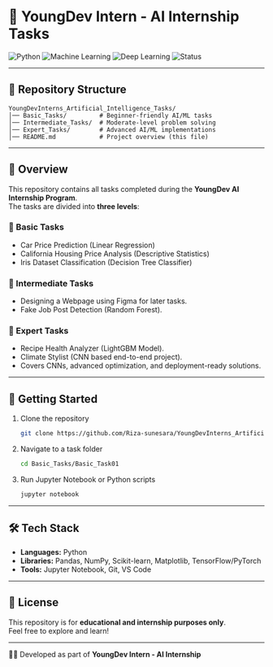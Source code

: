 # 🌟 YoungDev Intern - AI Internship Tasks

![Python](https://img.shields.io/badge/Python-3.9%2B-blue?logo=python)
![Machine Learning](https://img.shields.io/badge/Machine%20Learning-Scikit--Learn-orange?logo=scikitlearn)
![Deep Learning](https://img.shields.io/badge/Deep%20Learning-TensorFlow%2FPyTorch-red?logo=pytorch)
![Status](https://img.shields.io/badge/Completion-100%25-success)

---


## 📂 Repository Structure  

```
YoungDevInterns_Artificial_Intelligence_Tasks/
│── Basic_Tasks/         # Beginner-friendly AI/ML tasks
│── Intermediate_Tasks/  # Moderate-level problem solving
│── Expert_Tasks/        # Advanced AI/ML implementations
│── README.md            # Project overview (this file)
```

---

## 📌 Overview  

This repository contains all tasks completed during the **YoungDev AI Internship Program**.  
The tasks are divided into **three levels**:  

### 🔹 Basic Tasks  
- Car Price Prediction (Linear Regression)  
- California Housing Price Analysis (Descriptive Statistics)  
- Iris Dataset Classification (Decision Tree Classifier)  

### 🔸 Intermediate Tasks  
- Designing a Webpage using Figma for later tasks.  
- Fake Job Post Detection (Random Forest).  

### 🔹 Expert Tasks  
- Recipe Health Analyzer (LightGBM Model).
- Climate Stylist (CNN based end-to-end project).
- Covers CNNs, advanced optimization, and deployment-ready solutions.  

---

## 🚀 Getting Started  

1. Clone the repository  
   ```bash
   git clone https://github.com/Riza-sunesara/YoungDevInterns_Artificial_Intelligence_Tasks.git
   ```

2. Navigate to a task folder  
   ```bash
   cd Basic_Tasks/Basic_Task01
   ```

3. Run Jupyter Notebook or Python scripts  
   ```bash
   jupyter notebook
   ```

---

## 🛠 Tech Stack  

- **Languages:** Python  
- **Libraries:** Pandas, NumPy, Scikit-learn, Matplotlib, TensorFlow/PyTorch  
- **Tools:** Jupyter Notebook, Git, VS Code  

---

## 📄 License  

This repository is for **educational and internship purposes only**.  
Feel free to explore and learn!  

---

👨‍💻 Developed as part of **YoungDev Intern - AI Internship**  
